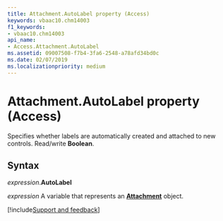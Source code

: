 ```yaml
---
title: Attachment.AutoLabel property (Access)
keywords: vbaac10.chm14003
f1_keywords:
- vbaac10.chm14003
api_name:
- Access.Attachment.AutoLabel
ms.assetid: 09007508-f7b4-3fa6-2548-a78afd34bd0c
ms.date: 02/07/2019
ms.localizationpriority: medium
---
```



# Attachment.AutoLabel property (Access)

Specifies whether labels are automatically created and attached to new controls. Read/write **Boolean**.


## Syntax

_expression_.**AutoLabel**

_expression_ A variable that represents an **[Attachment](Access.Attachment.md)** object.




[!include[Support and feedback](~/includes/feedback-boilerplate.md)]